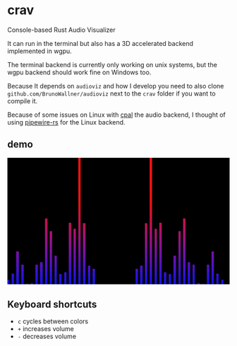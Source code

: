 # crav
Console-based Rust Audio Visualizer

It can run in the terminal but also has a 3D accelerated backend implemented in wgpu.

The terminal backend is currently only working on unix systems, but the wgpu backend should work fine on Windows too.

Because It depends on `audioviz` and how I develop you need to also clone `github.com/BrunoWallner/audioviz` next to the `crav` folder if you want to compile it.

Because of some issues on Linux with [cpal](https://github.com/RustAudio/cpal) the audio backend, I thought of using [pipewire-rs](https://gitlab.freedesktop.org/pipewire/pipewire-rs) for the Linux backend.

## demo
![](/media/demo.png)

## Keyboard shortcuts
* `c` cycles between colors
* `+` increases volume
* `-` decreases volume